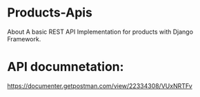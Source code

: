 # Products-Apis
About A basic REST API Implementation for products with Django Framework. 
# API documnetation:
https://documenter.getpostman.com/view/22334308/VUxNRTFv
